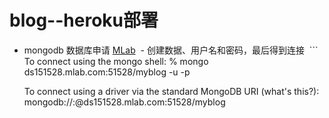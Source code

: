 # blog--heroku部署

* mongodb 数据库申请 [MLab](https://mlab.com/)
  - 创建数据、用户名和密码，最后得到连接
  ```
    To connect using the mongo shell:
    % mongo ds151528.mlab.com:51528/myblog -u <dbuser> -p <dbpassword>
    
    To connect using a driver via the standard MongoDB URI (what's this?):
    mongodb://<dbuser>:<dbpassword>@ds151528.mlab.com:51528/myblog

  ```
